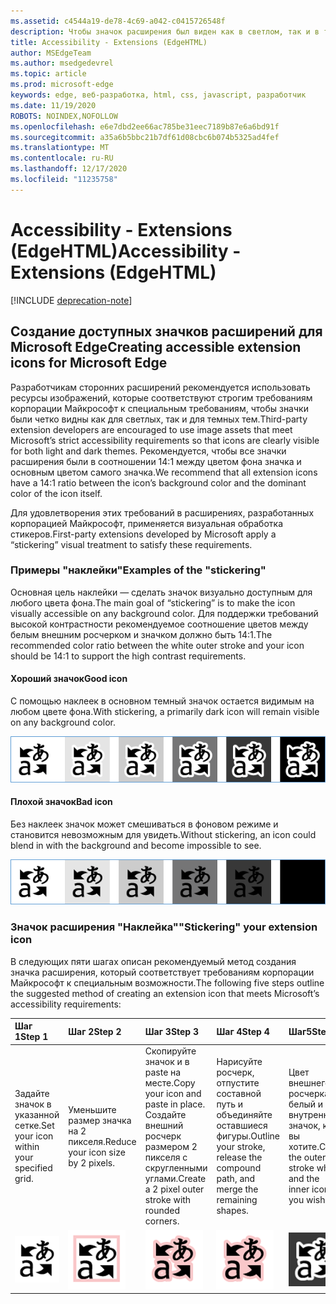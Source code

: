 ```yaml
---
ms.assetid: c4544a19-de78-4c69-a042-c0415726548f
description: Чтобы значок расширения был виден как в светлом, так и в темном режиме, следуйте руководству по специальным данным.
title: Accessibility - Extensions (EdgeHTML)
author: MSEdgeTeam
ms.author: msedgedevrel
ms.topic: article
ms.prod: microsoft-edge
keywords: edge, веб-разработка, html, css, javascript, разработчик
ms.date: 11/19/2020
ROBOTS: NOINDEX,NOFOLLOW
ms.openlocfilehash: e6e7dbd2ee66ac785be31eec7189b87e6a6bd91f
ms.sourcegitcommit: a35a6b5bbc21b7df61d08cbc6b074b5325ad4fef
ms.translationtype: MT
ms.contentlocale: ru-RU
ms.lasthandoff: 12/17/2020
ms.locfileid: "11235758"
---
```

# <span data-ttu-id="ff41b-104">Accessibility - Extensions (EdgeHTML)</span><span class="sxs-lookup"><span data-stu-id="ff41b-104">Accessibility - Extensions (EdgeHTML)</span></span>  

[!INCLUDE [deprecation-note](../includes/deprecation-note.md)]  

## <span data-ttu-id="ff41b-105">Создание доступных значков расширений для Microsoft Edge</span><span class="sxs-lookup"><span data-stu-id="ff41b-105">Creating accessible extension icons for Microsoft Edge</span></span>

<span data-ttu-id="ff41b-106">Разработчикам сторонних расширений рекомендуется использовать ресурсы изображений, которые соответствуют строгим требованиям корпорации Майкрософт к специальным требованиям, чтобы значки были четко видны как для светлых, так и для темных тем.</span><span class="sxs-lookup"><span data-stu-id="ff41b-106">Third-party extension developers are encouraged to use image assets that meet Microsoft’s strict accessibility requirements so that icons are clearly visible for both light and dark themes.</span></span> <span data-ttu-id="ff41b-107">Рекомендуется, чтобы все значки расширения были в соотношении 14:1 между цветом фона значка и основным цветом самого значка.</span><span class="sxs-lookup"><span data-stu-id="ff41b-107">We recommend that all extension icons have a 14:1 ratio between the icon’s background color and the dominant color of the icon itself.</span></span>


<span data-ttu-id="ff41b-108">Для удовлетворения этих требований в расширениях, разработанных корпорацией Майкрософт, применяется визуальная обработка стикеров.</span><span class="sxs-lookup"><span data-stu-id="ff41b-108">First-party extensions developed by Microsoft apply a “stickering” visual treatment to satisfy these requirements.</span></span>

### <span data-ttu-id="ff41b-109">Примеры "наклейки"</span><span class="sxs-lookup"><span data-stu-id="ff41b-109">Examples of the "stickering"</span></span>

<span data-ttu-id="ff41b-110">Основная цель наклейки — сделать значок визуально доступным для любого цвета фона.</span><span class="sxs-lookup"><span data-stu-id="ff41b-110">The main goal of “stickering” is to make the icon visually accessible on any background color.</span></span> <span data-ttu-id="ff41b-111">Для поддержки требований высокой контрастности рекомендуемое соотношение цветов между белым внешним росчерком и значком должно быть 14:1.</span><span class="sxs-lookup"><span data-stu-id="ff41b-111">The recommended color ratio between the white outer stroke and your icon should be 14:1 to support the high contrast requirements.</span></span>

#### <span data-ttu-id="ff41b-112">Хороший значок</span><span class="sxs-lookup"><span data-stu-id="ff41b-112">Good icon</span></span>
<span data-ttu-id="ff41b-113">С помощью наклеек в основном темный значок остается видимым на любом цвете фона.</span><span class="sxs-lookup"><span data-stu-id="ff41b-113">With stickering, a primarily dark icon will remain visible on any background color.</span></span>


![изображение значка, которое отображается на любом цвете фона](./../media/accessibility-light-to-dark-good.png)

#### <span data-ttu-id="ff41b-115">Плохой значок</span><span class="sxs-lookup"><span data-stu-id="ff41b-115">Bad icon</span></span>
<span data-ttu-id="ff41b-116">Без наклеек значок может смешиваться в фоновом режиме и становится невозможным для увидеть.</span><span class="sxs-lookup"><span data-stu-id="ff41b-116">Without stickering, an icon could blend in with the background and become impossible to see.</span></span>


![изображение смешивания значка на черный фон](./../media/accessibility-light-to-dark-bad.png)

### <span data-ttu-id="ff41b-118">Значок расширения "Наклейка"</span><span class="sxs-lookup"><span data-stu-id="ff41b-118">"Stickering" your extension icon</span></span>

<span data-ttu-id="ff41b-119">В следующих пяти шагах описан рекомендуемый метод создания значка расширения, который соответствует требованиям корпорации Майкрософт к специальным возможности.</span><span class="sxs-lookup"><span data-stu-id="ff41b-119">The following five steps outline the suggested method of creating an extension icon that meets Microsoft’s accessibility requirements:</span></span>


| <span data-ttu-id="ff41b-120">Шаг 1</span><span class="sxs-lookup"><span data-stu-id="ff41b-120">Step 1</span></span>                                       | <span data-ttu-id="ff41b-121">Шаг 2</span><span class="sxs-lookup"><span data-stu-id="ff41b-121">Step 2</span></span>                                       | <span data-ttu-id="ff41b-122">Шаг 3</span><span class="sxs-lookup"><span data-stu-id="ff41b-122">Step 3</span></span>                                                                                 | <span data-ttu-id="ff41b-123">Шаг 4</span><span class="sxs-lookup"><span data-stu-id="ff41b-123">Step 4</span></span>                                                                          | <span data-ttu-id="ff41b-124">Шаг5</span><span class="sxs-lookup"><span data-stu-id="ff41b-124">Step 5</span></span>                                                       |
|:---------------------------------------------|:---------------------------------------------|:---------------------------------------------------------------------------------------|:--------------------------------------------------------------------------------|:-------------------------------------------------------------|
| <span data-ttu-id="ff41b-125">Задайте значок в указанной сетке.</span><span class="sxs-lookup"><span data-stu-id="ff41b-125">Set your icon within your specified grid.</span></span>    | <span data-ttu-id="ff41b-126">Уменьшите размер значка на 2 пикселя.</span><span class="sxs-lookup"><span data-stu-id="ff41b-126">Reduce your icon size by 2 pixels.</span></span>           | <span data-ttu-id="ff41b-127">Скопируйте значок и в paste на месте.</span><span class="sxs-lookup"><span data-stu-id="ff41b-127">Copy your icon and paste in place.</span></span> <span data-ttu-id="ff41b-128">Создайте внешний росчерк размером 2 пикселя с скругленными углами.</span><span class="sxs-lookup"><span data-stu-id="ff41b-128">Create a 2 pixel outer stroke with rounded corners.</span></span> | <span data-ttu-id="ff41b-129">Нарисуйте росчерк, отпустите составной путь и объединяйте оставшиеся фигуры.</span><span class="sxs-lookup"><span data-stu-id="ff41b-129">Outline your stroke, release the compound path, and merge the remaining shapes.</span></span> | <span data-ttu-id="ff41b-130">Цвет внешнего росчерка белый и внутренний значок, как вы хотите.</span><span class="sxs-lookup"><span data-stu-id="ff41b-130">Color the outer stroke white and the inner icon as you wish.</span></span> |
| ![шаг 1](./../media/accessibility-step1.png) | ![шаг 2](./../media/accessibility-step2.png) | ![шаг 3](./../media/accessibility-step3.png)                                           | ![шаг 4](./../media/accessibility-step4.png)                                    | ![step5](./../media/accessibility-step5.png)                 |

